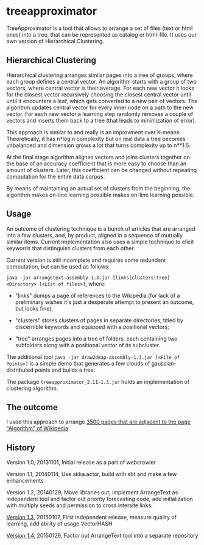 treeapproximator
================
TreeApproximator is a tool that allows to arrange a set of files (text or html ones) into a tree, that can be represented as catalog or html-file. It uses our own version of Hierarchical Clustering.

Hierarchical Clustering
-------------------------
Hierarchical clustering arranges similar pages into a tree of groups, where each group defines a central vector. An algorithm starts with a group of two vectors, where central vector is their average. For each new vector it looks for the closest vector recursively choosing the closest central vector until until it encounters a leaf, which gets converted to a new pair of vectors. The algorithm updates central vector for every inner node on a path to the new vector.  For each new vector a learning step randomly removes a couple of vectors and inserts them back  to a tree (that leads to minimization of error).

This approach is similar to and really is an improvment over K-means. Theoretically,  it has n*log n complexity but on real data a tree becomes unbalanced and dimension grows a lot that turns complexity up to  n**1.5.

At the final stage algorithm alignes vectors and  joins clusters together on the base of an  accuracy coefficient that is more easy to choose than an amount of clusters. Later, this coefficient can be changed without repeating computation for the entire data corpus.

By means of maintaining an actual set of clusters from the beginning, the algorithm makes on-line learning possible makes on-line learning possible.

Usage
-------
An outcome of clustering technique is a bunch of articles that are arranged into a few clusters, and, by product, aligned in a sequence of mutually similar items. Current implementation also uses a simple technique to elicit keywords that distinguish clusters from each other.

Current version is still incomplete and requires some redundant computation, but can be used as follows:

  `java -jar arrangetext-assembly-1.3.jar [links|clusters|tree] <Directory> [<List of files>]`, where:

  * "links" dumps a page of references to the Wikipedia (for lack of a preliminary wishes it's just a desperate attempt to present an outcome, but looks fine),

  * "clusters" stores clusters of pages in separate directories,  titled by discernible keywords and equipped with a positional vectors;

  * "tree" arranges pages into a tree of  folders, each containing two subfolders along with a positional vector of its subcluster.
   
The additional tool `java -jar draw2dmap-assembly-1.3.jar [<File of Points>]` is a simple demo that 
generates a few clouds of gaussian-distributed points and builds a tree.

The package `treeapproximator_2.11-1.3.jar` holds an implementation of clustering algorithm.

The outcome
-----------
I used this approach to arrange 
[3500 pages that are adjacent to the page "Algorithm" of Wikipedia](http://electricmind.github.io/demo/treeapproximator/2013-11-04-an-outcome-of-hierarchical-clustering-of-wikipedia-pages.html)


History
---------
Version 1.0, 20131101, Initial release as a part of webcrawler

Version 1.1, 20140114, Use akka.actor, build with sbt and make a few enhancements

Version 1.2, 20140129, Move libraries out, implement ArrangeText as independent tool and factor out priority forecasting code, add initialization with  multiply seeds
and permission to cross intersite links.

[Version 1.3](https://github.com/electricmind/treeapproximator/tree/v.1.3), 20150107, First independent release, measure quality of learning, add ability of usage VectorHASH 

[Version 1.4](https://github.com/electricmind/treeapproximator/tree/v.1.4), 20150129, Factor out ArrangeText tool into a separate repository


